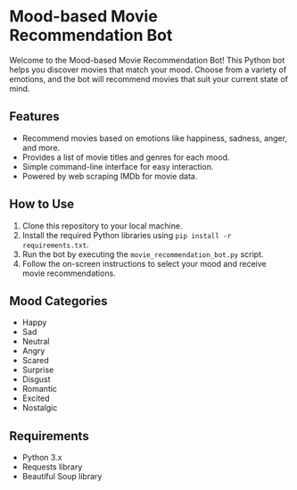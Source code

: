 # Mood-based Movie Recommendation Bot

Welcome to the Mood-based Movie Recommendation Bot! This Python bot helps you discover movies that match your mood. Choose from a variety of emotions, and the bot will recommend movies that suit your current state of mind.

## Features

- Recommend movies based on emotions like happiness, sadness, anger, and more.
- Provides a list of movie titles and genres for each mood.
- Simple command-line interface for easy interaction.
- Powered by web scraping IMDb for movie data.

## How to Use

1. Clone this repository to your local machine.
2. Install the required Python libraries using `pip install -r requirements.txt`.
3. Run the bot by executing the `movie_recommendation_bot.py` script.
4. Follow the on-screen instructions to select your mood and receive movie recommendations.

## Mood Categories

- Happy
- Sad
- Neutral
- Angry
- Scared
- Surprise
- Disgust
- Romantic
- Excited
- Nostalgic

## Requirements

- Python 3.x
- Requests library
- Beautiful Soup library
